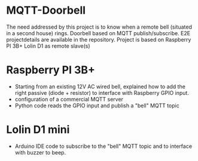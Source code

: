 # MQTT-Doorbell
The need addressed by this project is to know when a remote bell (situated in a second house) rings. 
Doorbell based on MQTT publish/subscribe. 
E2E projectdetails are available in the repository. Project is based on Raspberry PI 3B+ Lolin D1 as remote slave(s)

Raspberry PI 3B+
================
- Starting from an existing 12V AC wired bell, explained how to add the right passive (diode + resistor) to interface with Raspberry GPIO input.
- configuration of a commercial MQTT server
- Python code reads the GPIO input and publish a "bell" MQTT topic 

Lolin D1 mini
=============
- Arduino IDE code to subscribe to the "bell" MQTT topic and to interface with buzzer to beep.
